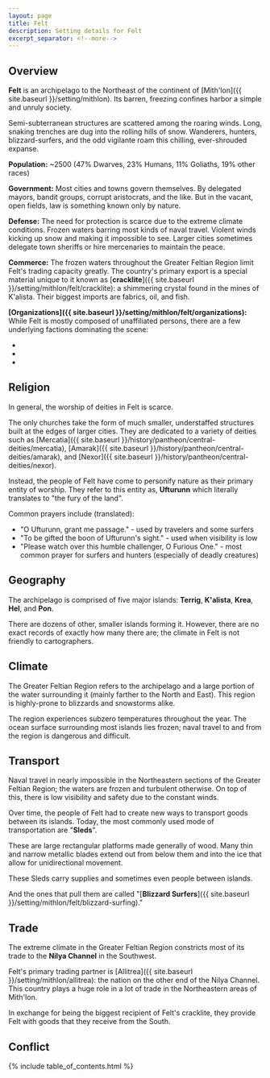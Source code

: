 ```yaml
---
layout: page
title: Felt
description: Setting details for Felt
excerpt_separator: <!--more-->
---
```


## Overview

<strong>Felt</strong> is an archipelago to the Northeast of the continent of [Mith'lon]({{ site.baseurl }}/setting/mithlon). Its barren, freezing confines harbor a simple and unruly society.

Semi-subterranean structures are scattered among the roaring winds. Long, snaking trenches are dug into the rolling hills of snow. Wanderers, hunters, blizzard-surfers, and the odd vigilante roam this chilling, ever-shrouded expanse.

<!--MORE ABOUT FACTIONS HERE-->

<!--more-->

<strong>Population:</strong> \~2500 (47% Dwarves, 23% Humans, 11% Goliaths, 19% other races)

<strong>Government:</strong> Most cities and towns govern themselves. By delegated mayors, bandit groups, corrupt aristocrats, and the like. But in the vacant, open fields, law is something known only by nature.

<strong>Defense:</strong> The need for protection is scarce due to the extreme climate conditions. Frozen waters barring most kinds of naval travel. Violent winds kicking up snow and making it impossible to see. Larger cities sometimes delegate town sheriffs or hire mercenaries to maintain the peace.

<strong>Commerce:</strong> The frozen waters throughout the Greater Feltian Region limit Felt's trading capacity greatly. The country's primary export is a special material unique to it known as [<strong>cracklite</strong>]({{ site.baseurl }}/setting/mithlon/felt/cracklite): a shimmering crystal found in the mines of K'alista. Their biggest imports are fabrics, oil, and fish.

<strong>[Organizations]({{ site.baseurl }}/setting/mithlon/felt/organizations):</strong> While Felt is mostly composed of unaffiliated persons, there are a few underlying factions dominating the scene:

- 
- 
- 

<!--
. ex-BMC (guards for hire)
. 
.
-->

## Religion
In general, the worship of deities in Felt is scarce.

The only churches take the form of much smaller, understaffed structures built at the edges of larger cities. They are dedicated to a variety of deities such as [Mercatia]({{ site.baseurl }}/history/pantheon/central-deities/mercatia), [Amarak]({{ site.baseurl }}/history/pantheon/central-deities/amarak), and [Nexor]({{ site.baseurl }}/history/pantheon/central-deities/nexor).

Instead, the people of Felt have come to personify nature as their primary entity of worship. They refer to this entity as, <strong>Ufturunn</strong> which literally translates to "the fury of the land".

Common prayers include (translated):

- "O Ufturunn, grant me passage." - used by travelers and some surfers
- "To be gifted the boon of Ufturunn's sight." - used when visibility is low
- "Please watch over this humble challenger, O Furious One." - most common prayer for surfers and hunters (especially of deadly creatures)

## Geography
The archipelago is comprised of five major islands: <strong>Terrig</strong>, <strong>K'alista</strong>, <strong>Krea</strong>, <strong>Hel</strong>, and <strong>Pon</strong>.

There are dozens of other, smaller islands forming it. However, there are no exact records of exactly how many there are; the climate in Felt is not friendly to cartographers.

## Climate
The Greater Feltian Region refers to the archipelago and a large portion of the water surrounding it (mainly farther to the North and East). This region is highly-prone to blizzards and snowstorms alike.

The region experiences subzero temperatures throughout the year. The ocean surface surrounding most islands lies frozen; naval travel to and from the region is dangerous and difficult.

## Transport
Naval travel in nearly impossible in the Northeastern sections of the Greater Feltian Region; the waters are frozen and turbulent otherwise. On top of this, there is low visibility and safety due to the constant winds.

Over time, the people of Felt had to create new ways to transport goods between its islands. Today, the most commonly used mode of transportation are "<strong>Sleds</strong>".

These are large rectangular platforms made generally of wood. Many thin and narrow metallic blades extend out from below them and into the ice that allow for unidirectional movement.

These Sleds carry supplies and sometimes even people between islands.

And the ones that pull them are called "[<strong>Blizzard Surfers</strong>]({{ site.baseurl }}/setting/mithlon/felt/blizzard-surfing)." 

## Trade
The extreme climate in the Greater Feltian Region constricts most of its trade to the <strong>Nilya Channel</strong> in the Southwest.

Felt's primary trading partner is [Allitrea]({{ site.baseurl }}/setting/mithlon/allitrea): the nation on the other end of the Nilya Channel. This country plays a huge role in a lot of trade in the Northeastern areas of Mith'lon.

In exchange for being the biggest recipient of Felt's cracklite, they provide Felt with goods that they receive from the South.

## Conflict

{% include table_of_contents.html %}
